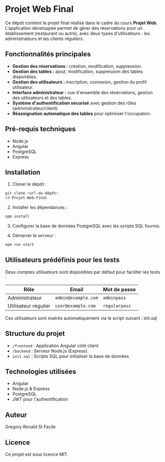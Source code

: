 # Projet Web Final

Ce dépôt contient le projet final réalisé dans le cadre du cours **Projet Web**. L'application développée permet de gérer des réservations pour un établissement (restaurant ou autre), avec deux types d'utilisateurs : les administrateurs et les clients réguliers.

## Fonctionnalités principales

- **Gestion des réservations :** création, modification, suppression.
- **Gestion des tables :** ajout, modification, suppression des tables disponibles.
- **Gestion des utilisateurs :** inscription, connexion, gestion du profil utilisateur.
- **Interface administrateur :** vue d'ensemble des réservations, gestion des utilisateurs et des tables.
- **Système d'authentification sécurisé** avec gestion des rôles (administrateur/client).
- **Réassignation automatique des tables** pour optimiser l'occupation.

## Pré-requis techniques

- Node.js
- Angular
- PostgreSQL
- Express

## Installation

1. Cloner le dépôt :

```bash
git clone <url-du-dépôt>
cd Projet-Web-Final
```

2. Installer les dépendances :

```bash
npm install
```

3. Configurer la base de données PostgreSQL avec les scripts SQL fournis.

4. Démarrer le serveur :

```bash
npm run start
```

## Utilisateurs prédéfinis pour les tests

Deux comptes utilisateurs sont disponibles par défaut pour faciliter les tests :

| Rôle             | Email               | Mot de passe |
|------------------|---------------------|--------------|
| Administrateur   | `admin@example.com` | `adminpass`  |
| Utilisateur régulier | `user@example.com`  | `regularpass` |

Ces utilisateurs sont insérés automatiquement via le script suivant :
init.sql
## Structure du projet

- `/frontend` : Application Angular côté client
- `/backend` : Serveur Node.js (Express)
- `init.sql` : Scripts SQL pour initialiser la base de données

## Technologies utilisées

- Angular
- Node.js & Express
- PostgreSQL
- JWT pour l'authentification

## Auteur

Gregory Ronald St Facile

## Licence

Ce projet est sous licence MIT.
